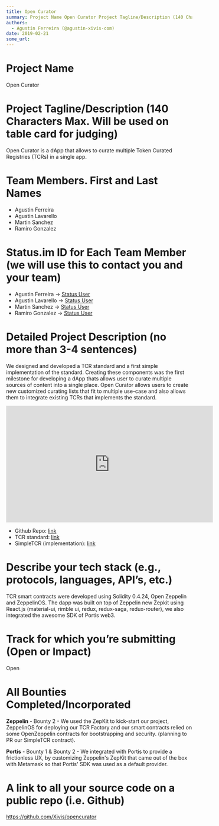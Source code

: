 ```yaml
---
title: Open Curator
summary: Project Name Open Curator Project Tagline/Description (140 Characters Max. Will be used on table card for judging) Open Curator is a dApp that allows to curate multiple Token Curated Registries (TCRs) in a single app. Team Members. First and Last Names Agustin Ferreira Agustin Lavarello Martin Sanchez Ramiro Gonzalez Status.im ID for Each Team Member (we will use this to contact you and your team) Agustin Ferreira -> Status User Agustin Lavarello -> Status User Martin Sanchez -> Status User Rami
authors:
  - Agustin Ferreira (@agustin-xivis-com)
date: 2019-02-21
some_url: 
---
```


# Project Name
Open Curator

# Project Tagline/Description (140 Characters Max. Will be used on table card for judging)
Open Curator is a dApp that allows to curate multiple Token Curated Registries (TCRs) in a single app. 

# Team Members. First and Last Names

- Agustin Ferreira
- Agustin Lavarello
- Martin Sanchez
- Ramiro Gonzalez


# Status.im ID for Each Team Member (we will use this to contact you and your team)

- Agustin Ferreira -> [Status User](https://get.status.im/user/0x044b4a7bfbf21bc47aab13e68772fcfc0d2b66dbff53aa720d7b2ed584fbbbd02968c50170843e1b5bc291e7cfe644489074bcace93d82ffda95ce9ef396ba3ed4)
- Agustin Lavarello -> [Status User](https://get.status.im/user/0x04fcfac43216c486736c95f0335724c22f64739ead8946637d7bee4801dba7a6922349d0688fa87bdf8fabf8f4427255004a9fecac264979d3483fc26b6715dd7c)
- Martin Sanchez -> [Status User](https://get.status.im/user/0x04386a37070ce6a98896e39f756ae3384ff3a6b0e5ccd43c8162f58cffd7daecb87ab8baabee4d54d70873706b17ace1d7ef27450745254bfafd917f7f916e6a67)
- Ramiro Gonzalez -> [Status User](https://get.status.im/user/0x04655c61ddf2e3ca185393879629fddef9218349acefa50949e5a6d33690932c819cbedc1a6d5279107740a3c211d0c15d6cec0555ea2c08a09b8d358dfdbf4158)


# Detailed Project Description (no more than 3-4 sentences)
We designed and developed a TCR standard and a first simple implementation of the standard. Creating these components was the first milestone for developing a dApp thats allows user to curate multiple sources of content into a single place. Open Curator allows users to create new customized curating lists that fit to multiple use-case and also allows them to integrate existing TCRs that implements the standard.

<div align="center"><iframe width="560" height="315" src="https://www.youtube.com/embed/BId3ga0C2OY" frameborder="0" allow="encrypted-media" allowfullscreen></iframe></div>

- Github Repo: [link](https://github.com/Xivis/opencurator)
- TCR standard: [link](https://github.com/Xivis/opencurator/blob/master/EIP/eip-920-TCR_standar.md)
- SimpleTCR (implementation):  [link](https://github.com/Xivis/opencurator/blob/master/contracts/SimpleTCR.sol) 

# Describe your tech stack (e.g., protocols, languages, API’s, etc.)
TCR smart contracts were developed using Solidity 0.4.24, Open Zeppelin and ZeppelinOS. The dapp was built on top of Zeppelin new Zepkit using React.js (material-ui, rimble ui, redux, redux-saga, redux-router), we also integrated the awesome SDK of Portis web3.

# Track for which you’re submitting (Open or Impact)
Open

# All Bounties Completed/Incorporated

**Zeppelin** - Bounty 2 - We used the ZepKit to kick-start our project, ZeppelinOS for deploying our TCR Factory and our smart contracts relied on some OpenZeppelin contracts for bootstrapping and security. (planning to PR our SimpleTCR contract).

**Portis** - Bounty 1 & Bounty 2 - We integrated with Portis to provide a frictionless UX, by customizing Zeppelin's ZepKit that came out of the box with Metamask so that Portis' SDK was used as a default provider.

# A link to all your source code on a public repo (i.e. Github)
https://github.com/Xivis/opencurator




